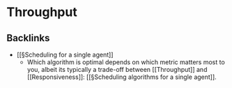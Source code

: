 # Throughput

## Backlinks
* [[§Scheduling for a single agent]]
	* Which algorithm is optimal depends on which metric matters most to you, albeit its typically a trade-off between [[Throughput]] and [[Responsiveness]]: [[§Scheduling algorithms for a single agent]].

<!-- {BearID:C71CFF8E-25E2-4776-97AC-F9749C59031C-4122-0000060985DB9A1D} -->

